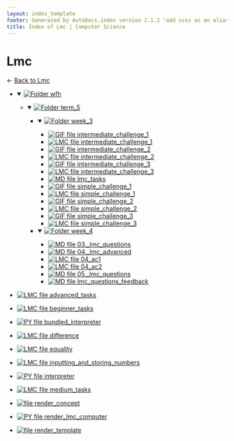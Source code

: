 ```yaml
---
layout: index_template
footer: Generated by AutoDocs.index version 2.1.2 "add scss as an alias for css" ⓒ Starwort, 2020
title: Index of Lmc | Computer Science
---
```


# Lmc

← [Back to Lmc](..)

- <details open><summary><a href='Paper_1/lmc/wfh'><img title='Folder' src='https://starwort.github.io/computer-science/icon-folder.png'> wfh</a></summary>

  - <details open><summary><a href='Paper_1/lmc/wfh/term_5'><img title='Folder' src='https://starwort.github.io/computer-science/icon-folder.png'> term_5</a></summary>

    - <details open><summary><a href='Paper_1/lmc/wfh/term_5/week_3'><img title='Folder' src='https://starwort.github.io/computer-science/icon-folder.png'> week_3</a></summary>

      - [![GIF file](https://img.icons8.com/windows/512/bb86fc/image-document.png) intermediate_challenge_1](Paper_1/lmc/wfh/term_5/week_3/intermediate_challenge_1.gif)
      - [![LMC file](https://starwort.github.io/computer-science/icon-lmc.png) intermediate_challenge_1](Paper_1/lmc/wfh/term_5/week_3/intermediate_challenge_1.lmc)
      - [![GIF file](https://img.icons8.com/windows/512/bb86fc/image-document.png) intermediate_challenge_2](Paper_1/lmc/wfh/term_5/week_3/intermediate_challenge_2.gif)
      - [![LMC file](https://starwort.github.io/computer-science/icon-lmc.png) intermediate_challenge_2](Paper_1/lmc/wfh/term_5/week_3/intermediate_challenge_2.lmc)
      - [![GIF file](https://img.icons8.com/windows/512/bb86fc/image-document.png) intermediate_challenge_3](Paper_1/lmc/wfh/term_5/week_3/intermediate_challenge_3.gif)
      - [![LMC file](https://starwort.github.io/computer-science/icon-lmc.png) intermediate_challenge_3](Paper_1/lmc/wfh/term_5/week_3/intermediate_challenge_3.lmc)
      - [![MD file](https://img.icons8.com/windows/512/bb86fc/regular-document.png) lmc_tasks](Paper_1/lmc/wfh/term_5/week_3/lmc_tasks.md)
      - [![GIF file](https://img.icons8.com/windows/512/bb86fc/image-document.png) simple_challenge_1](Paper_1/lmc/wfh/term_5/week_3/simple_challenge_1.gif)
      - [![LMC file](https://starwort.github.io/computer-science/icon-lmc.png) simple_challenge_1](Paper_1/lmc/wfh/term_5/week_3/simple_challenge_1.lmc)
      - [![GIF file](https://img.icons8.com/windows/512/bb86fc/image-document.png) simple_challenge_2](Paper_1/lmc/wfh/term_5/week_3/simple_challenge_2.gif)
      - [![LMC file](https://starwort.github.io/computer-science/icon-lmc.png) simple_challenge_2](Paper_1/lmc/wfh/term_5/week_3/simple_challenge_2.lmc)
      - [![GIF file](https://img.icons8.com/windows/512/bb86fc/image-document.png) simple_challenge_3](Paper_1/lmc/wfh/term_5/week_3/simple_challenge_3.gif)
      - [![LMC file](https://starwort.github.io/computer-science/icon-lmc.png) simple_challenge_3](Paper_1/lmc/wfh/term_5/week_3/simple_challenge_3.lmc)

      </details>
    - <details open><summary><a href='Paper_1/lmc/wfh/term_5/week_4'><img title='Folder' src='https://starwort.github.io/computer-science/icon-folder.png'> week_4</a></summary>

      - [![MD file](https://img.icons8.com/windows/512/bb86fc/regular-document.png) 03._lmc_questions](Paper_1/lmc/wfh/term_5/week_4/03._lmc_questions.md)
      - [![MD file](https://img.icons8.com/windows/512/bb86fc/regular-document.png) 04._lmc_advanced](Paper_1/lmc/wfh/term_5/week_4/04._lmc_advanced.md)
      - [![LMC file](https://starwort.github.io/computer-science/icon-lmc.png) 04_ac1](Paper_1/lmc/wfh/term_5/week_4/04_ac1.lmc)
      - [![LMC file](https://starwort.github.io/computer-science/icon-lmc.png) 04_ac2](Paper_1/lmc/wfh/term_5/week_4/04_ac2.lmc)
      - [![MD file](https://img.icons8.com/windows/512/bb86fc/regular-document.png) 05._lmc_questions](Paper_1/lmc/wfh/term_5/week_4/05._lmc_questions.md)
      - [![MD file](https://img.icons8.com/windows/512/bb86fc/regular-document.png) lmc_questions_feedback](Paper_1/lmc/wfh/term_5/week_4/lmc_questions_feedback.md)

      </details>

    </details>

  </details>
- [![LMC file](https://starwort.github.io/computer-science/icon-lmc.png) advanced_tasks](Paper_1/lmc/advanced_tasks.lmc)
- [![LMC file](https://starwort.github.io/computer-science/icon-lmc.png) beginner_tasks](Paper_1/lmc/beginner_tasks.lmc)
- [![PY file](https://img.icons8.com/windows/512/bb86fc/py.png) bundled_interpreter](Paper_1/lmc/bundled_interpreter.py)
- [![LMC file](https://starwort.github.io/computer-science/icon-lmc.png) difference](Paper_1/lmc/difference.lmc)
- [![LMC file](https://starwort.github.io/computer-science/icon-lmc.png) equality](Paper_1/lmc/equality.lmc)
- [![LMC file](https://starwort.github.io/computer-science/icon-lmc.png) inputting_and_storing_numbers](Paper_1/lmc/inputting_and_storing_numbers.lmc)
- [![PY file](https://img.icons8.com/windows/512/bb86fc/py.png) interpreter](Paper_1/lmc/interpreter.py)
- [![LMC file](https://starwort.github.io/computer-science/icon-lmc.png) medium_tasks](Paper_1/lmc/medium_tasks.lmc)
- [![ file](https://img.icons8.com/windows/512/bb86fc/binary-file.png) render_concept](Paper_1/lmc/render_concept)
- [![PY file](https://img.icons8.com/windows/512/bb86fc/py.png) render_lmc_computer](Paper_1/lmc/render_lmc_computer.py)
- [![ file](https://img.icons8.com/windows/512/bb86fc/binary-file.png) render_template](Paper_1/lmc/render_template)
